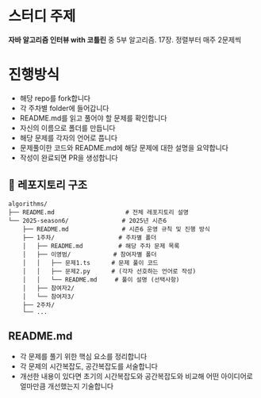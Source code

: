 # 스터디 주제
**자바 알고리즘 인터뷰 with 코틀린** 중 5부 알고리즘. 17장. 정렬부터 매주 2문제씩

# 진행방식

- 해당 repo를 fork합니다
- 각 주차별 folder에 들어갑니다
- README.md를 읽고 풀어야 할 문제를 확인합니다
- 자신의 이름으로 폴더를 만듭니다
- 해당 문제를 각자의 언어로 풉니다
- 문제풀이한 코드와 README.md에 해당 문제에 대한 설명을 요약합니다
- 작성이 완료되면 PR을 생성합니다

## 📁 레포지토리 구조

```
algorithms/
├── README.md                    # 전체 레포지토리 설명
└── 2025-season6/               # 2025년 시즌6
    ├── README.md               # 시즌6 운영 규칙 및 진행 방식
    ├── 1주차/                  # 주차별 폴더
    │   ├── README.md          # 해당 주차 문제 목록
    │   ├── 이영범/            # 참여자별 폴더
    │   │   ├── 문제1.ts      # 문제 풀이 코드
    │   │   ├── 문제2.py      # (각자 선호하는 언어로 작성)
    │   │   └── README.md     # 풀이 설명 (선택사항)
    │   ├── 참여자2/
    │   └── 참여자3/
    ├── 2주차/
    └── ...
```

## README.md 
- 각 문제를 풀기 위한 핵심 요소를 정리합니다
- 각 문제의 시간복잡도, 공간복잡도를 서술합니다
- 개선한 내용이 있다면 초기의 시간복잡도와 공간복잡도와 비교해 어떤 아이디어로 얼마만큼 개선했는지 기술합니다
